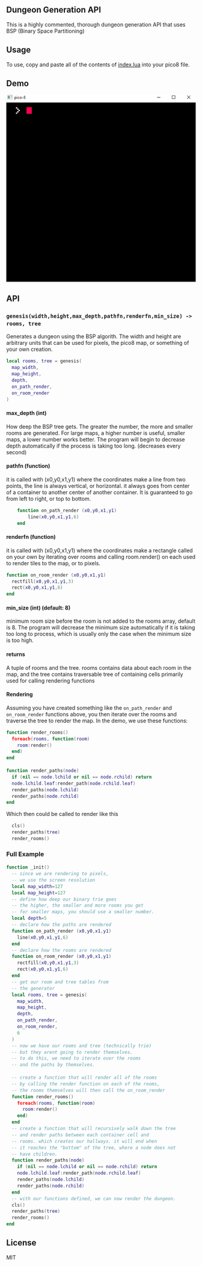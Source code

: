 ## Dungeon Generation API
This is a highly commented, thorough dungeon generation API that uses BSP (Binary Space Partitioning)

## Usage
To use, copy and paste all of the contents of [index.lua](./index.lua) into your pico8 file.

## Demo

![demo](./demo.gif)

## API

### `genesis(width,height,max_depth,pathfn,renderfn,min_size) -> rooms, tree`

Generates a dungeon using the BSP algorith.
The width and height are arbitrary units that can be used for pixels, the pico8 map, or something of your own creation.

```lua
local rooms, tree = genesis(
  map_width,
  map_height,
  depth,
  on_path_render,
  on_room_render
)
```

#### max_depth (int)

How deep the BSP tree gets. The greater the number, the more and smaller rooms are generated. For large maps, a higher number is useful, smaller maps, a lower number works better. The program will begin to decrease depth automatically if the process is taking too long. (decreases every second)

#### pathfn (function)

it is called with (x0,y0,x1,y1)   where the coordinates make a line from two points, the line is always  vertical, or horizontal. it always goes from center of a container to another center of another container. It is guaranteed to go from left to right, or top to bottom.

```lua
	function on_path_render (x0,y0,x1,y1)
		line(x0,y0,x1,y1,6)
	end
```

#### renderfn (function)

it is called with (x0,y0,x1,y1) where the coordinates make a rectangle called on your own by iterating over rooms and calling room.render() on each used to render tiles to the map, or to pixels.

```lua
function on_room_render (x0,y0,x1,y1)
  rectfill(x0,y0,x1,y1,3)
  rect(x0,y0,x1,y1,6)
end
```

#### min_size (int) (default: 8)

minimum room size before the room is not added to the rooms array, default is 8.
The program will decrease the minimum size automatically if it is taking too long to process, which is usually only the case when the minimum size is too high.

#### returns

A tuple of rooms and the tree. rooms contains data about each room in the map, and the tree contains traversable tree of containing cells primarily used for calling rendering functions

#### Rendering

Assuming you have created something like the `on_path_render` and `on_room_render` functions above, you then iterate over the rooms and traverse the tree to render the map.  In the demo, we use these functions:

```lua
function render_rooms()
  foreach(rooms, function(room)
    room:render()
  end)
end

function render_paths(node)
  if (nil == node.lchild or nil == node.rchild) return
  node.lchild.leaf:render_path(node.rchild.leaf)
  render_paths(node.lchild)
  render_paths(node.rchild)
end
```

Which then could be called to render like this
```lua
  cls()
  render_paths(tree)
  render_rooms()
```

### Full Example
```lua
function _init()
  -- since we are rendering to pixels,
  -- we use the screen resolution
  local map_width=127
  local map_height=127
  -- define how deep our binary trie goes
  -- the higher, the smaller and more rooms you get
  -- for smaller maps, you should use a smaller number.
  local depth=5
  -- declare how the paths are rendered
  function on_path_render (x0,y0,x1,y1)
    line(x0,y0,x1,y1,6)
  end
  -- declare how the rooms are rendered
  function on_room_render (x0,y0,x1,y1)
    rectfill(x0,y0,x1,y1,3)
    rect(x0,y0,x1,y1,6)
  end
  -- get our room and tree tables from
  -- the generator
  local rooms, tree = genesis(
    map_width,
    map_height,
    depth,
    on_path_render,
    on_room_render,
    6
  )
  -- now we have our rooms and tree (technically trie)
  -- but they arent going to render themselves.
  -- to do this, we need to iterate over the rooms
  -- and the paths by themselves.

  -- create a function that will render all of the rooms
  -- by calling the render function on each of the rooms,
  -- the rooms themselves will then call the on_room_render
  function render_rooms()
    foreach(rooms, function(room)
      room:render()
    end)
  end
  -- create a function that will recursively walk down the tree
  -- and render paths between each container cell and
  -- rooms. which creates our hallways. it will end when
  -- it reaches the "bottom" of the tree, where a node does not
  -- have children.
  function render_paths(node)
    if (nil == node.lchild or nil == node.rchild) return
    node.lchild.leaf:render_path(node.rchild.leaf)
    render_paths(node.lchild)
    render_paths(node.rchild)
  end
  -- with our functions defined, we can now render the dungeon.
  cls()
  render_paths(tree)
  render_rooms()
end
```


## License
MIT
